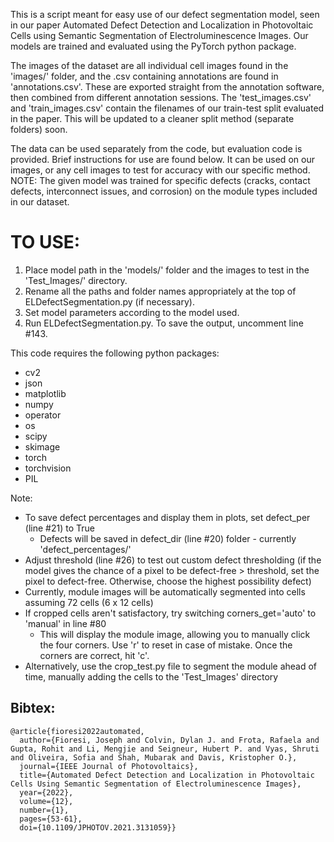This is a script meant for easy use of our defect segmentation model, seen in our paper Automated Defect Detection and Localization in Photovoltaic Cells using Semantic Segmentation of Electroluminescence Images. Our models are trained and evaluated using the PyTorch python package. 

The images of the dataset are all individual cell images found in the 'images/' folder, and the .csv containing annotations are found in 'annotations.csv'. These are exported straight from the annotation software, then combined from different annotation sessions. The 'test_images.csv' and 'train_images.csv' contain the filenames of our train-test split evaluated in the paper. This will be updated to a cleaner split method (separate folders) soon. 

The data can be used separately from the code, but evaluation code is provided. Brief instructions for use are found below. It can be used on our images, or any cell images to test for accuracy with our specific method. NOTE: The given model was trained for specific defects (cracks, contact defects, interconnect issues, and corrosion) on the module types included in our dataset. 

# TO USE:
1. Place model path in the 'models/' folder and the images to test in the 'Test_Images/' directory.
2. Rename all the paths and folder names appropriately at the top of ELDefectSegmentation.py (if necessary).
3. Set model parameters according to the model used.
4. Run ELDefectSegmentation.py. To save the output, uncomment line #143.

This code requires the following python packages:
- cv2
- json
- matplotlib
- numpy
- operator
- os
- scipy
- skimage
- torch
- torchvision
- PIL

Note:
- To save defect percentages and display them in plots, set defect_per (line #21) to True
    - Defects will be saved in defect\_dir (line #20) folder - currently 'defect\_percentages/'
- Adjust threshold (line #26) to test out custom defect thresholding (if the model gives the chance of a pixel to be defect-free  > threshold, set the pixel to defect-free. Otherwise, choose the highest possibility defect)
- Currently, module images will be automatically segmented into cells assuming 72 cells (6 x 12 cells)
- If cropped cells aren't satisfactory, try switching corners_get='auto' to 'manual' in line #80
    - This will display the module image, allowing you to manually click the four corners. Use 'r' to reset in case of mistake. Once the corners are correct, hit 'c'.
- Alternatively, use the crop_test.py file to segment the module ahead of time, manually adding the cells to the 'Test\_Images' directory


## Bibtex:
```
@article{fioresi2022automated,
  author={Fioresi, Joseph and Colvin, Dylan J. and Frota, Rafaela and Gupta, Rohit and Li, Mengjie and Seigneur, Hubert P. and Vyas, Shruti and Oliveira, Sofia and Shah, Mubarak and Davis, Kristopher O.},
  journal={IEEE Journal of Photovoltaics}, 
  title={Automated Defect Detection and Localization in Photovoltaic Cells Using Semantic Segmentation of Electroluminescence Images}, 
  year={2022},
  volume={12},
  number={1},
  pages={53-61},
  doi={10.1109/JPHOTOV.2021.3131059}}
```
